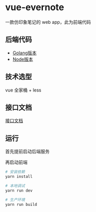 # vue-evernote

一款仿印象笔记的 web app，此为前端代码

## 后端代码
- [Golang版本](https://github.com/go-study-projs/vue-evernote-api)
- [Node版本](https://github.com/ts-study-projs/evernote-server)

## 技术选型

vue 全家桶 + less

## 接口文档

[接口文档](https://github.com/go-study-projs/vue-evernote-api/wiki)



## 运行

首先提前启动后端服务

再启动前端

```bash
# 安装依赖
yarn install

# 本地调试
yarn run dev

# 生产环境
yarn run build


```

